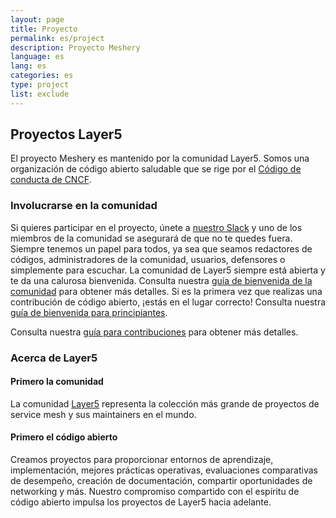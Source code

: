 ```yaml
---
layout: page
title: Proyecto
permalink: es/project
description: Proyecto Meshery
language: es
lang: es
categories: es
type: project
list: exclude
---
```


## Proyectos Layer5

El proyecto Meshery es mantenido por la comunidad Layer5. Somos una organización de código abierto saludable que se rige por el [Código de conducta de CNCF](https://github.com/cncf/foundation/blob/master/code-of-conduct.md).

### Involucrarse en la comunidad

Si quieres participar en el proyecto, únete a [nuestro Slack](http://slack.layer5.io) y uno de los miembros de la comunidad se asegurará de que no te quedes fuera. Siempre tenemos un papel para todos, ya sea que seamos redactores de códigos, administradores de la comunidad, usuarios, defensores o simplemente para escuchar. La comunidad de Layer5 siempre está abierta y te da una calurosa bienvenida. Consulta nuestra [guía de bienvenida de la comunidad](https://docs.google.com/document/d/17OPtDE_rdnPQxmk2Kauhm3GwXF1R5dZ3Cj8qZLKdo5E/edit) para obtener más detalles.
Si es la primera vez que realizas una contribución de código abierto, ¡estás en el lugar correcto! Consulta nuestra [guía de bienvenida para principiantes](https://docs.google.com/document/d/1tpg2sLxirozNt3Ofr3GdM002f9rExp74EqrsGZBU710/edit).

Consulta nuestra [guía para contribuciones](/docs/es/project/contributing) para obtener más detalles.

### Acerca de Layer5

#### Primero la comunidad

<p>La comunidad <a href="https://layer5.io">Layer5</a> representa la colección más grande de proyectos de service mesh y sus maintainers en el mundo.</p>

#### Primero el código abierto

<p>Creamos proyectos para proporcionar entornos de aprendizaje, implementación, mejores prácticas operativas, evaluaciones comparativas de desempeño, creación de documentación, compartir oportunidades de networking y más. Nuestro compromiso compartido con el espíritu de código abierto impulsa los proyectos de Layer5 hacia adelante.</p>
